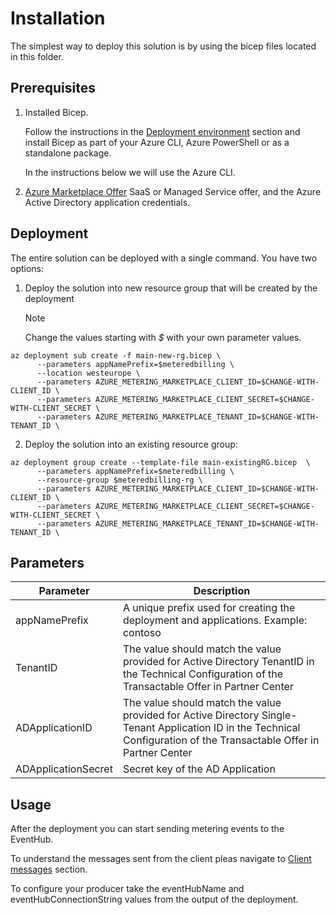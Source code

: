 # Installation

The simplest way to deploy this solution is by using the bicep files located in this folder.

## Prerequisites

1. Installed Bicep.

      Follow the instructions in the [Deployment environment](https://docs.microsoft.com/en-us/azure/azure-resource-manager/bicep/install#deployment-environment) section and install Bicep as part of your Azure CLI, Azure PowerShell or as a standalone package.

      In the instructions below we will use the Azure CLI.

2. [Azure Marketplace Offer](https://docs.microsoft.com/en-us/azure/marketplace/azure-app-offer-setup) SaaS or Managed Service offer, and the Azure Active Directory application credentials.

## Deployment

The entire solution can be deployed with a single command. You have two options:

1. Deploy the solution into new resource group that will be created by the deployment

      > [!NOTE]
      > Change the values starting with *$* with your own parameter values.

```azurecli
az deployment sub create -f main-new-rg.bicep \
      --parameters appNamePrefix=$meteredbilling \
      --location westeurope \
      --parameters AZURE_METERING_MARKETPLACE_CLIENT_ID=$CHANGE-WITH-CLIENT_ID \
      --parameters AZURE_METERING_MARKETPLACE_CLIENT_SECRET=$CHANGE-WITH-CLIENT_SECRET \
      --parameters AZURE_METERING_MARKETPLACE_TENANT_ID=$CHANGE-WITH-TENANT_ID \
```

2. Deploy the solution into an existing resource group:

```azurecli
az deployment group create --template-file main-existingRG.bicep  \
      --parameters appNamePrefix=$meteredbilling \
      --resource-group $meteredbilling-rg \
      --parameters AZURE_METERING_MARKETPLACE_CLIENT_ID=$CHANGE-WITH-CLIENT_ID \
      --parameters AZURE_METERING_MARKETPLACE_CLIENT_SECRET=$CHANGE-WITH-CLIENT_SECRET \
      --parameters AZURE_METERING_MARKETPLACE_TENANT_ID=$CHANGE-WITH-TENANT_ID \
```

## Parameters

| Parameter | Description |
|-----------| -------------|
| appNamePrefix | A unique prefix used for creating the deployment and applications. Example: contoso |
| TenantID | The value should match the value provided for Active Directory TenantID in the Technical Configuration of the Transactable Offer in Partner Center |
| ADApplicationID | The value should match the value provided for Active Directory Single-Tenant Application ID in the Technical Configuration of the Transactable Offer in Partner Center |
| ADApplicationSecret | Secret key of the AD Application |

## Usage

After the deployment you can start sending metering events to the EventHub.

To understand the messages sent from the client pleas navigate to [Client messages](metered-billing-accelerator#client-messages) section.

To configure your producer take the eventHubName and eventHubConnectionString values from the output of the deployment.
